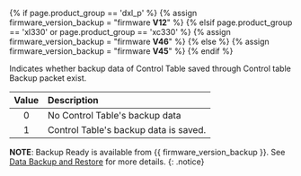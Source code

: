 {% if page.product_group == 'dxl_p' %}
{% assign firmware_version_backup = "firmware **V12**" %}
{% elsif page.product_group == 'xl330' or page.product_group == 'xc330' %}
{% assign firmware_version_backup = "firmware **V46**" %}
{% else %}
{% assign firmware_version_backup = "firmware **V45**" %}
{% endif %}

Indicates whether backup data of Control Table saved through Control table Backup packet exist. 

| Value | Description                           |
|:-----:|:--------------------------------------|
|   0   | No Control Table's backup data        |
|   1   | Control Table's backup data is saved. |

**NOTE**: Backup Ready is available from {{ firmware_version_backup }}. See [Data Backup and Restore](/docs/en/software/dynamixel/dynamixel_wizard2/#data-backup-and-restore) for more details.
{: .notice}
